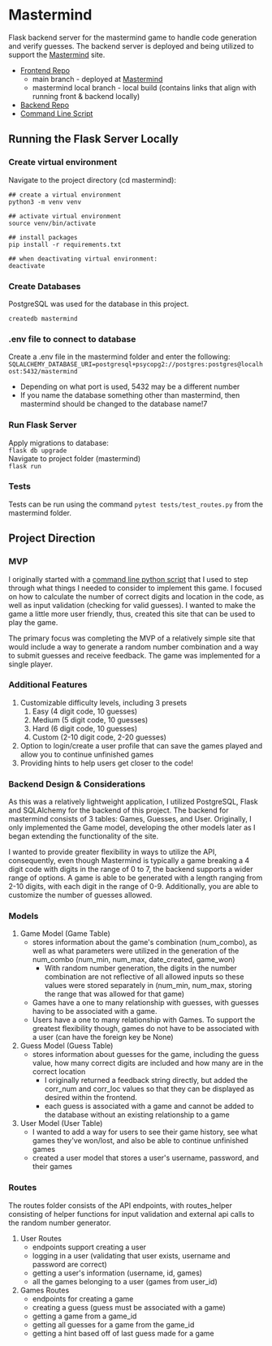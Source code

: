 # Mastermind

Flask backend server for the mastermind game to handle code generation and verify guesses. The backend server is deployed and being utilized to support the [Mastermind](https://masterminds-9a215e501a94.herokuapp.com/) site.
* [Frontend Repo](https://github.com/abbychoii/mastermind-site)
  * main branch - deployed at [Mastermind](https://masterminds-9a215e501a94.herokuapp.com/)
  * mastermind local branch - local build (contains links that align with running front & backend locally)
* [Backend Repo](https://github.com/abbychoii/mastermind)
* [Command Line Script](https://github.com/abbychoii/mastermind-cl)


## Running the Flask Server Locally
### Create virtual environment
Navigate to the project directory (cd mastermind): 
```console 
## create a virtual environment
python3 -m venv venv

## activate virtual environment
source venv/bin/activate 

## install packages
pip install -r requirements.txt

## when deactivating virtual environment: 
deactivate
```

### Create Databases
PostgreSQL was used for the database in this project. 
```console
createdb mastermind
```
### .env file to connect to database 
Create a .env file in the mastermind folder and enter the following: 
`SQLALCHEMY_DATABASE_URI=postgresql+psycopg2://postgres:postgres@localhost:5432/mastermind`
  * Depending on what port is used, 5432 may be a different number 
  * If you name the database something other than mastermind, then mastermind should be changed to the database name!7

### Run Flask Server 
Apply migrations to database: <br>
`flask db upgrade`    
Navigate to project folder (mastermind) <br>
`flask run`

### Tests
Tests can be run using the command `pytest tests/test_routes.py` from the mastermind folder. 

## Project Direction 
### MVP
I originally started with a [command line python script](https://github.com/abbychoii/mastermind-cl) that I used to step through what things I needed to consider to implement this game. I focused on how to calculate the number of correct digits and location in the code, as well as input validation (checking for valid guesses). I wanted to make the game a little more user friendly, thus, created this site that can be used to play the game. 

The primary focus was completing the MVP of a relatively simple site that would include a way to generate a random number combination and a way to submit guesses and receive feedback. The game was implemented for a single player. 

### Additional Features
1. Customizable difficulty levels, including 3 presets
   1. Easy (4 digit code, 10 guesses)
   2. Medium (5 digit code, 10 guesses)
   3. Hard (6 digit code, 10 guesses)
   4. Custom (2-10 digit code, 2-20 guesses)
2. Option to login/create a user profile that can save the games played and allow you to continue unfinished games
3. Providing hints to help users get closer to the code! 

### Backend Design & Considerations
As this was a relatively lightweight application, I utilized PostgreSQL, Flask and SQLAlchemy for the backend of this project. The backend for mastermind consists of 3 tables: Games, Guesses, and User. Originally, I only implemented the Game model, developing the other models later as I began extending the functionality of the site. 

I wanted to provide greater flexibility in ways to utilize the API, consequently, even though Mastermind is typically a game breaking a 4 digit code with digits in the range of 0 to 7, the backend supports a wider range of options. A game is able to be generated with a length ranging from 2-10 digits, with each digit in the range of 0-9. Additionally, you are able to customize the number of guesses allowed. 

### Models 
1. Game Model (Game Table)
   * stores information about the game's combination (num_combo), as well as what parameters were utilized in the generation of the num_combo (num_min, num_max, date_created, game_won)
     * With random number generation, the digits in the number combination are not reflective of all allowed inputs so these values were stored separately in (num_min, num_max, storing the range that was allowed for that game)
   * Games have a one to many relationship with guesses, with guesses having to be associated with a game.
   * Users have a one to many relationship with Games. To support the greatest flexibility though, games do not have to be associated with a user (can have the foreign key be None)
2. Guess Model (Guess Table)
   * stores information about guesses for the game, including the guess value, how many correct digits are included and how many are in the correct location
     * I originally returned a feedback string directly, but added the corr_num and corr_loc values so that they can be displayed as desired within the frontend.
     * each guess is associated with a game and cannot be added to the database without an existing relationship to a game
3. User Model (User Table)
   * I wanted to add a way for users to see their game history, see what games they've won/lost, and also be able to continue unfinished games 
   * created a user model that stores a user's username, password, and their games

### Routes 
The routes folder consists of the API endpoints, with routes_helper consisting of helper functions for input validation and external api calls to the random number generator. 
1. User Routes
   * endpoints support creating a user
   * logging in a user (validating that user exists, username and password are correct)
   * getting a user's information (username, id, games)
   * all the games belonging to a user (games from user_id)
2. Games Routes 
   * endpoints for creating a game
   * creating a guess (guess must be associated with a game)
   * getting a game from a game_id
   * getting all guesses for a game from the game_id
   * getting a hint based off of last guess made for a game